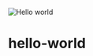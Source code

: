 ![Hello world](https://user-images.githubusercontent.com/90148278/132359238-d99529b9-a1df-40bb-91d5-0538d4348716.jpg)
# hello-world
